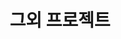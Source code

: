 ---
# An instance of the About widget.
# Documentation: https://docs.hugoblox.com/page-builder/


# Activate this widget? true/false
active: true

# This file represents a page section.
headless: true

# Order that this section appears on the page.
weight: 10

title: 그외 프로젝트

---